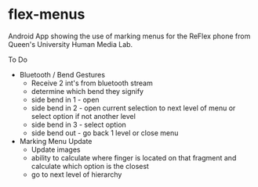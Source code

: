 # flex-menus
Android App showing the use of marking menus for the ReFlex phone from Queen's University Human Media Lab.

To Do
* Bluetooth / Bend Gestures
  * Receive 2 int's from bluetooth stream
  * determine which bend they signify 
  * side bend in 1 - open
  * side bend in 2 - open current selection to next level of menu or select option if not another level
  * side bend in 3 - select option
  * side bend out - go back 1 level or close menu
* Marking Menu Update
  *  Update images
  *  ability to calculate where finger is located on that fragment and calculate which option is the closest
  *  go to next level of hierarchy
